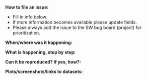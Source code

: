 **How to file an issue:**

- Fill in info below.
- If more information becomes available please update fields.
- Please always add the issue to the SW bug board (project) for prioritization.

**When/where was it happening:**

**What is happening, step by step:**

**Can it be reproduced? If yes, how?:**

**Plots/screenshots/links to datasets:**
